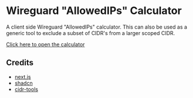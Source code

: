 
# Wireguard "AllowedIPs" Calculator

A client side Wireguard "AllowedIPs" calculator. This can also be used as a generic tool to exclude a subset of CIDR's from a larger scoped CIDR.

[Click here to open the calculator](https://tim-crisp.github.io/wireguard-allowed-ips-calculator)

## Credits

- [next.js](https://github.com/vercel/next.js)
- [shadcn](https://github.com/shadcn-ui/ui)
- [cidr-tools](https://github.com/silverwind/cidr-tools)
